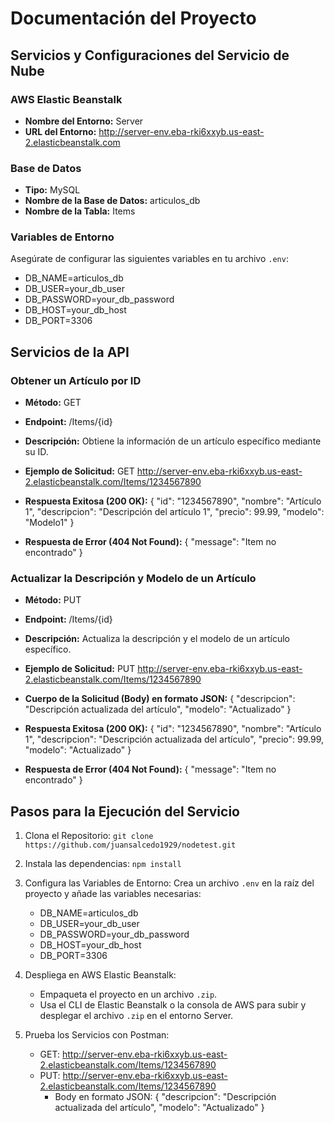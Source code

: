 # Documentación del Proyecto

## Servicios y Configuraciones del Servicio de Nube

### AWS Elastic Beanstalk
- **Nombre del Entorno:** Server
- **URL del Entorno:** http://server-env.eba-rki6xxyb.us-east-2.elasticbeanstalk.com

### Base de Datos
- **Tipo:** MySQL
- **Nombre de la Base de Datos:** articulos_db
- **Nombre de la Tabla:** Items

### Variables de Entorno
Asegúrate de configurar las siguientes variables en tu archivo `.env`:
- DB_NAME=articulos_db
- DB_USER=your_db_user
- DB_PASSWORD=your_db_password
- DB_HOST=your_db_host
- DB_PORT=3306

## Servicios de la API

### Obtener un Artículo por ID
- **Método:** GET
- **Endpoint:** /Items/{id}
- **Descripción:** Obtiene la información de un artículo específico mediante su ID.
- **Ejemplo de Solicitud:**
  GET http://server-env.eba-rki6xxyb.us-east-2.elasticbeanstalk.com/Items/1234567890

- **Respuesta Exitosa (200 OK):**
  {
    "id": "1234567890",
    "nombre": "Artículo 1",
    "descripcion": "Descripción del artículo 1",
    "precio": 99.99,
    "modelo": "Modelo1"
  }

- **Respuesta de Error (404 Not Found):**
  {
    "message": "Item no encontrado"
  }

### Actualizar la Descripción y Modelo de un Artículo
- **Método:** PUT
- **Endpoint:** /Items/{id}
- **Descripción:** Actualiza la descripción y el modelo de un artículo específico.
- **Ejemplo de Solicitud:**
  PUT http://server-env.eba-rki6xxyb.us-east-2.elasticbeanstalk.com/Items/1234567890

- **Cuerpo de la Solicitud (Body) en formato JSON:**
  {
    "descripcion": "Descripción actualizada del artículo",
    "modelo": "Actualizado"
  }

- **Respuesta Exitosa (200 OK):**
  {
    "id": "1234567890",
    "nombre": "Artículo 1",
    "descripcion": "Descripción actualizada del artículo",
    "precio": 99.99,
    "modelo": "Actualizado"
  }

- **Respuesta de Error (404 Not Found):**
  {
    "message": "Item no encontrado"
  }

## Pasos para la Ejecución del Servicio

1. Clona el Repositorio:
   `git clone https://github.com/juansalcedo1929/nodetest.git`

2. Instala las dependencias:
   `npm install`

3. Configura las Variables de Entorno:
   Crea un archivo `.env` en la raíz del proyecto y añade las variables necesarias:
   - DB_NAME=articulos_db
   - DB_USER=your_db_user
   - DB_PASSWORD=your_db_password
   - DB_HOST=your_db_host
   - DB_PORT=3306

4. Despliega en AWS Elastic Beanstalk:
   - Empaqueta el proyecto en un archivo `.zip`.
   - Usa el CLI de Elastic Beanstalk o la consola de AWS para subir y desplegar el archivo `.zip` en el entorno Server.

5. Prueba los Servicios con Postman:
   - GET: http://server-env.eba-rki6xxyb.us-east-2.elasticbeanstalk.com/Items/1234567890
   - PUT: http://server-env.eba-rki6xxyb.us-east-2.elasticbeanstalk.com/Items/1234567890
     - Body en formato JSON:
       {
         "descripcion": "Descripción actualizada del artículo",
         "modelo": "Actualizado"
       }
